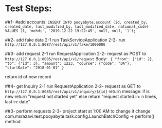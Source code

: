 # Test Steps:
##1- #add accounts:
`INSERT INTO pooyabyte.account (id, created_by, created_date, last_modified_by, last_modified_date, national_code) VALUES (1, 'mehdi', '2019-12-22 19:22:45', null, null, '1');`

##2- add fake data
2-1 run TaskServiceApplication
2-2- run `http://127.0.0.1:8087/rest/api/v1/fake/1000000`

##3- add request
2-1 run RequestApplication
2-2- request as POST to `http://127.0.0.1:8085/rest/api/v1/request` Body: `
{
    "from": {"id": 2},
    "to": {"id": 3},
    "amount": 1223,
    "course": {"code": "DA"},
    "startDate": "2018-01-01"
}`

return id of new record

##4- get Inquiry
2-1 run RequestApplication
2-2- request as GET to `http://127.0.0.1:8085/rest/api/v1/inquiry/${id}`
return message:
if is new return "request not started yet" else return 
"request started in: n times, last in: date"

##3- perform requests
2-3- project start at 1:00 AM to change it change com.msrazavi.test.pooyabyte.task.config.LaunchBatchConfig -> perform() method

